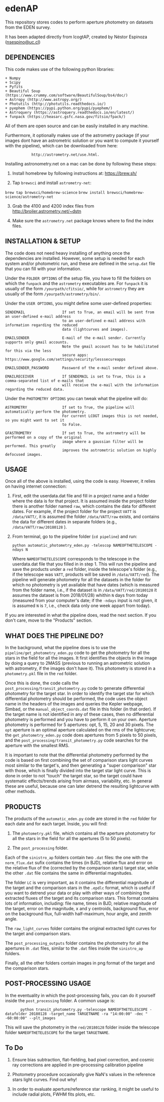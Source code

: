 # edenAP

This repository stores codes to perform aperture photometry on datasets from 
the EDEN survey. 

It has been adapted directly from lcogtAP, created by Néstor Espinoza (nsespino@uc.cl)

DEPENDENCIES
------------

This code makes use of the following python libraries:

    + Numpy
    + Scipy
    + Pyfits
    + Beautiful Soup (https://www.crummy.com/software/BeautifulSoup/bs4/doc/)
    + Astropy (http://www.astropy.org/)
    + Photutils (http://photutils.readthedocs.io/)
    + pyephem (https://pypi.python.org/pypi/pyephem/)
    + Astroquery (https://astroquery.readthedocs.io/en/latest/)
    + funpack (https://heasarc.gsfc.nasa.gov/fitsio/fpack/)

All of them are open source and can be easily installed in any machine. 

Furthermore, it optionally makes use of the astrometry package (if your images 
dont have an astrometric solution or you want to compute it yourself with the pipeline), 
which can be downloaded from here: 

                http://astrometry.net/use.html. 

Installing astronometry.net on a mac can be done by following these steps:

1. Install homebrew by following instructions at: https://brew.sh/

2. Tap `brewsci` and install `astrometry-net`:

```brew tap brewsci/homebrew-science```
```brew install brewsci/homebrew-science/astrometry-net```

3. Grab the 4100 and 4200 index files from http://broiler.astrometry.net/~dstn

4.  Make sure the `astrometry.net` package knows where to find the index files.

INSTALLATION & SETUP
--------------------

The code does not need heavy installing of anything once the dependencies are installed. However, 
some setup is needed for each system and/or photometric run, and these are defined in the `setup.dat` 
file that you can fill with your information.

Under the `FOLDER OPTIONS` of the setup file, you have to fill the folders on which the `funpack` and 
the `astrometry` executables are. For `funpack` it is usually of the form `/yourpath/cfitsio/`, while 
for `astrometry` they are usually of the form `/yourpath/astrometry/bin/`.

Under the `USER OPTIONS`, you might define some user-defined properties:

    SENDEMAIL                 If set to True, an email will be sent from an user-defined e-mail address 
                              to an user-defined e-mail address with information regarding the reduced 
                              data (lightcurves and images).

    EMAILSENDER               E-mail of the e-mail sender. Currently supports only gmail accounts. 
                              Note the gmail account has to be habilitated for this via the less 
                              secure apps: https://www.google.com/settings/security/lesssecureapps

    EMAILSENDER_PASSWORD      Password of the e-mail sender defined above.

    EMAILRECEIVER             If SENDEMAIL is set to True, this is a comma-separated list of e-mails that 
                              will receive the e-mail with the information regarding the reduced data.

Under the `PHOTOMETRY OPTIONS` you can tweak what the pipeline will do:

    ASTROMETRY                If set to True, the pipeline will automatically perform the photometry.
                              For current LCOGT images this is not needed, so you might want to set it 
                              to False.

    GFASTROMETRY              If set to True, the astrometry will be performed on a copy of the original 
                              image where a gaussian filter will be performed. This greatly 
                              improves the astrometric solution on highly defocused images.

USAGE
------------

Once all of the above is installed, using the code is easy. However, it relies 
on having internet connection:

 1. First, edit the userdata.dat file and fill in a project name and a folder 
    where the data is for that project. It is assumed inside the project 
    folder there is another folder named `raw`, which contains the data 
    for different dates. For example, if the project folder for the 
    project `VATT` is `/data/VATT/`, it is assumed 
    the folder `/data/VATT/raw` exists, and contains 
    the data for different dates in separate folders (e.g., 
    `/data/VATT/raw/20180128` ).

2. From terminal, go to the pipeline folder (`cd pipeline`) and run:

       python automatic_photometry_eden.py -telescop NAMEOFTHETELESCOPE -ndays N

   Where `NAMEOFTHETELESCOPE` corresponds to the telescope in the userdata.dat file 
   that you filled in in step 1. This will run the pipeline and save the products 
   under a `red` folder, inside the telescope's folder (e.g., if the telescope was 
   `VATT`, products will be saved in `/data/VATT/red`). 
   The pipeline will generate photometry for all the datasets in the folder for which no 
   photometry is yet available that have dates (which is measured from the folder name, 
   i.e., if the dataset is in `/data/VATT/red/20180128` it assumes 
   the dataset is from 2018/01/28) whithin `N` days from today (measured from your 
   computer's date; if the `-ndays` input is not given, it is assumed `N` is `7`, i.e., 
   check data only one week appart from today).

If you are interested in what the pipeline does, read the next section. If you don't care, 
move to the "Products" section.

WHAT DOES THE PIPELINE DO?
---------------------------

In the background, what the pipeline does is to use the `pipeline/get_photometry_eden.py` 
code to get the photometry for all the stars in the field for all the images. It first 
identifies the objects in the image by doing a query to 2MASS (previous to running an 
astrometric solution with astrometry, if the images don't have it). This photometry is 
stored in a `photometry.pkl` file in the `red` folder.

Once this is done, the code calls the `post_processing/transit_photometry.py` code to generate 
differential photometry for the target star. In order to identify the target star for which 
differential photometry should be performed, the code uses the object name in the headers of 
the images and queries the Kepler webpage, Simbad, or the `manual_object_coords.dat` file in 
this folder (in that order). If the target name is not identified in any of these cases, then 
no differential photometry is performed and you have to perform it on your own. Aperture photometry 
is performed for 5 apertures: opt, 5, 15, 20 and 30 pixels. The `opt` aperture is an optimal aperture 
calculated on the rms of the lightcurve; the `get_photometry_eden.py` code does apertures from 5 
pixels to 50 pixels, and the `post_processing/transit_photometry.py` code searches for the aperture 
with the smallest RMS.

It is important to note that the differential photometry performed by the code is based on first 
combining the set of comparison stars light curves most similar to the target's, and then generating 
a "super comparison" star with those, which is finally divided into the target star light curve. This is done 
in order to not "touch" the target star, so the target could have systematic effects/trends arising 
from airmass, variability, etc. In general these are useful, because one can later detrend the 
resulting lightcurve with other methods. 

PRODUCTS
--------

The products of the `automatic_eden.py` code are stored in the `red` folder for each date and for 
each target. Inside, you will find:

 1. The `photometry.pkl` file, which contains all the aperture photometry for all the stars in the field 
    for all the apertures (5 to 50 pixels).

 2. The `post_processing` folder.

Each of the `sinistro_ap` folders contain two `.dat` files: the one with the `norm_flux.dat` sufix contains the 
times (in BJD), relative flux and error on the relative flux of the (corrected by the comparison stars) target 
star, while the other `.dat` file contains the same in differential magnitudes. 

The folder `LC` is very important, as it contains the differential magnitude of the target and the comparison 
stars in the `.epdlc` format, which is useful if you want to detrend your data or play with other ways of combining 
the extracted fluxes of the target and its comparison stars. This format contains lots of information, including: 
file name, times in BJD, relative magnitude of the target, error on the magnitude, x and y centroids, background flux, 
error on the background flux, full-width half-maximum, hour angle, and zenith angle.

The `raw_light_curves` folder contains the original extracted light curves for the target and comparison stars.

The `post_processing_outputs` folder contains the photometry for all the apertures in `.dat` files, similar to the 
`.dat` files inside the `sinistro_ap` folders. 

Finally, all the other folders contain images in png format of the target and the comparison stars.


POST-PROCESSING USAGE
----------------------

In the eventuality in which the post-processing fails, you can do it yourself inside the `post_processing` folder. 
A common usage is:

           python transit_photometry.py -telescope NAMEOFTHETELESCOPE -datafolder 20180128 -target_name TARGETNAME -ra "14:00:00" -dec " -60:00:00" --plt_images

This will save the photometry in the `red/20180128` folder inside the telescope folder `NAMEOFTHETELESCOPE` for the target 
`TARGETNAME`.

To Do
-----

1. Ensure bias subtraction, flat-fielding, bad pixel correction, and cosmic ray corrections are applied in pre-processing calibration pipeline

2. Photometry procedure occasionally give NaN's values in the reference stars light curves. Find out why!

3. In order to evaluate aperture/reference star ranking, it might be useful to include radial plots, FWHM fits plots, etc.
